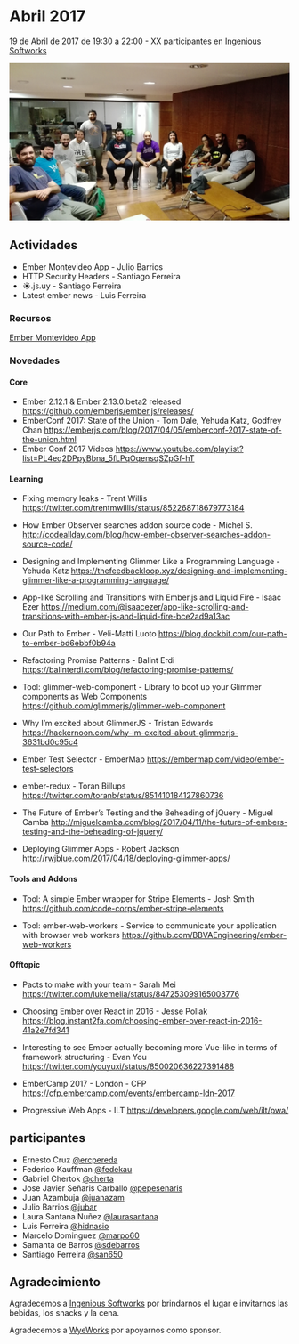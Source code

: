 # Abril 2017
19 de Abril de 2017 de 19:30 a 22:00 - XX participantes en [Ingenious Softworks](http://ingsw.com)

![GitHub Logo](https://github.com/jubar/ember-montevideo.github.io/raw/master/photos/2017-4/photo.jpg)

## Actividades

* Ember Montevideo App - Julio Barrios
* HTTP Security Headers - Santiago Ferreira
* ☀️.js.uy - Santiago Ferreira
* Latest ember news - Luis Ferreira

### Recursos

[Ember Montevideo App](https://github.com/jubar/ember-montevideo-app)

### Novedades

#### Core

* Ember 2.12.1 & Ember 2.13.0.beta2 released
  https://github.com/emberjs/ember.js/releases/
* EmberConf 2017: State of the Union - Tom Dale, Yehuda Katz, Godfrey Chan
  https://emberjs.com/blog/2017/04/05/emberconf-2017-state-of-the-union.html
* Ember Conf 2017 Videos
  https://www.youtube.com/playlist?list=PL4eq2DPpyBbna_5fLPqOqensqSZpGf-hT

#### Learning

* Fixing memory leaks - Trent Willis
  https://twitter.com/trentmwillis/status/852268718679773184

* How Ember Observer searches addon source code - Michel S.
  http://codeallday.com/blog/how-ember-observer-searches-addon-source-code/

* Designing and Implementing Glimmer Like a Programming Language - Yehuda Katz
  https://thefeedbackloop.xyz/designing-and-implementing-glimmer-like-a-programming-language/

* App-like Scrolling and Transitions with Ember.js and Liquid Fire - Isaac Ezer
  https://medium.com/@isaacezer/app-like-scrolling-and-transitions-with-ember-js-and-liquid-fire-bce2ad9a13ac

* Our Path to Ember - Veli-Matti Luoto
  https://blog.dockbit.com/our-path-to-ember-bd6ebbf0b94a

* Refactoring Promise Patterns - Balint Erdi
  https://balinterdi.com/blog/refactoring-promise-patterns/

* Tool: glimmer-web-component - Library to boot up your Glimmer components as Web Components
  https://github.com/glimmerjs/glimmer-web-component

* Why I’m excited about GlimmerJS - Tristan Edwards
  https://hackernoon.com/why-im-excited-about-glimmerjs-3631bd0c95c4

* Ember Test Selector - EmberMap
  https://embermap.com/video/ember-test-selectors

* ember-redux - Toran Billups
  https://twitter.com/toranb/status/851410184127860736

* The Future of Ember’s Testing and the Beheading of jQuery - Miguel Camba
  http://miguelcamba.com/blog/2017/04/11/the-future-of-embers-testing-and-the-beheading-of-jquery/

* Deploying Glimmer Apps - Robert Jackson
  http://rwjblue.com/2017/04/18/deploying-glimmer-apps/

#### Tools and Addons

* Tool: A simple Ember wrapper for Stripe Elements - Josh Smith
    https://github.com/code-corps/ember-stripe-elements

* Tool: ember-web-workers - Service to communicate your application with browser web workers
  https://github.com/BBVAEngineering/ember-web-workers

#### Offtopic

* Pacts to make with your team - Sarah Mei
  https://twitter.com/lukemelia/status/847253099165003776

* Choosing Ember over React in 2016 - Jesse Pollak
  https://blog.instant2fa.com/choosing-ember-over-react-in-2016-41a2e7fd341

* Interesting to see Ember actually becoming more Vue-like in terms of framework structuring - Evan You
  https://twitter.com/youyuxi/status/850020636227391488

* EmberCamp 2017 - London - CFP
  https://cfp.embercamp.com/events/embercamp-ldn-2017

* Progressive Web Apps - ILT
  https://developers.google.com/web/ilt/pwa/

## participantes

* Ernesto Cruz [@ercpereda](https://github.com/ercpereda)
* Federico Kauffman [@fedekau](https://github.com/fedekau)
* Gabriel Chertok [@cherta](https://github.com/cherta)
* Jose Javier Señaris Carballo [@pepesenaris](https://github.com/pepesenaris)
* Juan Azambuja [@juanazam](https://github.com/juanazam)
* Julio Barrios [@jubar](https://github.com/jubar)
* Laura Santana Nuñez [@laurasantana](https://github.com/laurasantana)
* Luis Ferreira [@hidnasio](https://github.com/hidnasio)
* Marcelo Dominguez [@marpo60](https://github.com/marpo60)
* Samanta de Barros [@sdebarros](https://github.com/sdebarros)
* Santiago Ferreira [@san650](https://github.com/san650)

## Agradecimiento

Agradecemos a [Ingenious Softworks](http://www.ingsw.com/") por brindarnos el lugar e invitarnos las bebidas, los snacks y la cena.

Agradecemos a [WyeWorks](https://wyeworks.com/) por apoyarnos como sponsor.
